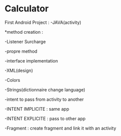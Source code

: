 # Calculator

First Android Project : 
-JAVA(activity) 

*method creation : 

-Listener Surcharge 

-propre method 

-interface implementation


-XML(design) 

-Colors 

-Strings(dictionnaire change language)  

-intent to pass from activity to another 

-INTENT IMPLICITE : same app 

-INTENT EXPLICITE : pass to other app  

-Fragment : create fragment and link it with an activity
